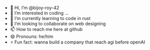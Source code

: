 - 👋 Hi, I’m @bijoy-roy-42
- 👀 I’m interested in coding ...
- 🌱 I’m currently learning to code in rust
- 💞️ I’m looking to collaborate on web designing
- 📫 How to reach me here at github
- 😄 Pronouns: he/him
- ⚡ Fun fact: wanna build a company that reach agi before openAI

<!---
bijoy-roy-42/bijoy-roy-42 is a ✨ special ✨ repository because its `README.md` (this file) appears on your GitHub profile.
You can click the Preview link to take a look at your changes.
--->
